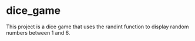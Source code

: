 # dice_game
This project is a dice game that uses the randint function to display random numbers between 1 and 6.


